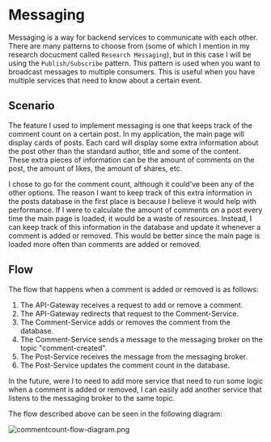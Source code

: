 # Messaging

Messaging is a way for backend services to communicate with each other. There are many patterns to choose from (some of which I mention in my research docucment called `Research Messaging`), but in this case I will be using the `Publish/Subscribe` pattern. This pattern is used when you want to broadcast messages to multiple consumers. This is useful when you have multiple services that need to know about a certain event.

## Scenario

The feature I used to implement messaging is one that keeps track of the comment count on a certain post. In my application, the main page will display cards of posts. Each card will display some extra information about the post other than the standard author, title and some of the content. These extra pieces of information can be the amount of comments on the post, the amount of likes, the amount of shares, etc.

I chose to go for the comment count, although it could've been any of the other options. The reason I want to keep track of this extra information in the posts database in the first place is because I believe it would help with performance. If I were to calculate the amount of comments on a post every time the main page is loaded, it would be a waste of resources. Instead, I can keep track of this information in the database and update it whenever a comment is added or removed. This would be better since the main page is loaded more often than comments are added or removed.

## Flow

The flow that happens when a comment is added or removed is as follows:

1. The API-Gateway receives a request to add or remove a comment.
2. The API-Gateway redirects that request to the Comment-Service.
3. The Comment-Service adds or removes the comment from the database.
4. The Comment-Service sends a message to the messaging broker on the topic "comment-created".
5. The Post-Service receives the message from the messaging broker.
6. The Post-Service updates the comment count in the database.

In the future, were I to need to add more service that need to run some logic when a comment is added or removed, I can easily add another service that listens to the messaging broker to the same topic.

The flow described above can be seen in the following diagram:

![commentcount-flow-diagram.png](commentcount-flow-diagram.png)